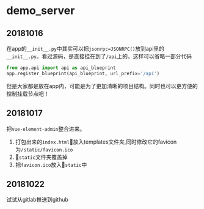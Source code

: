 # demo_server

20181016
---
在app的`__init__.py`中其实可以把`jsonrpc=JSONRPC()`放到api里的`__init__.py`。看过源码，是直接挂在到了`/api`上的。这样可以省略一部分代码
```python
from app.api import api as api_blueprint
app.register_blueprint(api_blueprint, url_prefix='/api')
```
但是大家都是放在app内，可能是为了更加清晰的项目结构。同时也可以更方便的控制挂载节点吧！

20181017
---
把`vue-element-admin`整合进来。
1. 打包出来的`index.html`放入templates文件夹,同时修改它的favicon为`/static/favicon.ico`
2. `static`文件夹覆盖掉
3. 把`favicon.ico`放入`static`中

20181022
---
试试从gitlab推送到github  


